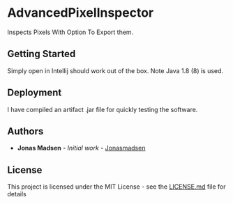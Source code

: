 # AdvancedPixelInspector

Inspects Pixels With Option To Export them.

## Getting Started

Simply open in Intellij should work out of the box.
Note Java 1.8 (8) is used.

## Deployment

I have compiled an artifact .jar file for quickly testing the software.

## Authors

* **Jonas Madsen** - *Initial work* - [Jonasmadsen](https://gist.github.com/Jonasmadsen)

## License

This project is licensed under the MIT License - see the [LICENSE.md](LICENSE.md) file for details
